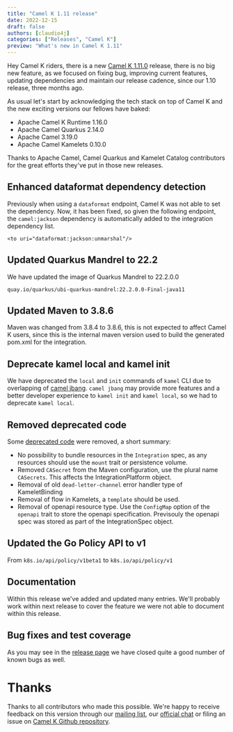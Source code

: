```yaml
---
title: "Camel K 1.11 release"
date: 2022-12-15
draft: false
authors: [claudio4j]
categories: ["Releases", "Camel K"]
preview: "What's new in Camel K 1.11"
---
```


Hey Camel K riders, there is a new [Camel K 1.11.0](https://github.com/apache/camel-k/releases/tag/v1.11.0) release, there is no big new feature, as we focused on fixing bug, improving current features, updating dependencies and maintain our release cadence, since our 1.10 release, three months ago.

As usual let's start by acknowledging the tech stack on top of Camel K and the new exciting versions our fellows have baked:

* Apache Camel K Runtime 1.16.0
* Apache Camel Quarkus 2.14.0
* Apache Camel 3.19.0
* Apache Camel Kamelets 0.10.0

Thanks to Apache Camel, Camel Quarkus and Kamelet Catalog contributors for the great efforts they've put in those new releases.

## Enhanced dataformat dependency detection

Previously when using a `dataformat` endpoint, Camel K was not able to set the dependency. Now, it has been fixed, so given the following endpoint, the `camel:jackson` dependency is automatically added to the integration dependency list.

```
<to uri="dataformat:jackson:unmarshal"/>
```

## Updated Quarkus Mandrel to 22.2

We have updated the image of Quarkus Mandrel to 22.2.0.0

```
quay.io/quarkus/ubi-quarkus-mandrel:22.2.0.0-Final-java11
```

## Updated Maven to 3.8.6

Maven was changed from 3.8.4 to 3.8.6, this is not expected to affect Camel K users, since this is the internal maven version used to build the generated pom.xml for the integration.

## Deprecate kamel local and kamel init

We have deprecated the `local` and `init` commands of `kamel` CLI due to overlapping of [camel jbang](/manual/camel-jbang.html).
`camel jbang` may provide more features and a better developer experience to `kamel init` and `kamel local`, so we had to deprecate `kamel local`.

## Removed deprecated code

Some [deprecated code](https://github.com/apache/camel-k/pull/3819) were removed, a short summary:


* No possibility to bundle resources in the `Integration` spec, as any resources should use the `mount` trait or persistence volume.
* Removed `CASecret` from the Maven configuration, use the plural name `CASecrets`. This affects the IntegrationPlatform object.
* Removal of old `dead-letter-channel` error handler type of KameletBinding
* Removal of flow in Kamelets, a `template` should be used.
* Removal of openapi resource type. Use the `ConfigMap` option of the `openapi` trait to store the openapi specification. Previsouly the openapi spec was stored as part of the IntegrationSpec object.

## Updated the Go Policy API to v1

From `k8s.io/api/policy/v1beta1` to `k8s.io/api/policy/v1`

## Documentation

Within this release we've added and updated many entries. We'll probably work within next release to cover the feature we were not able to document within this release.

## Bug fixes and test coverage

As you may see in the [release page](https://github.com/apache/camel-k/releases/tag/v1.11.0) we have closed quite a good number of known bugs as well.

# Thanks

Thanks to all contributors who made this possible. We're happy to receive feedback on this version through our [mailing list](/community/mailing-list/), our [official chat](https://camel.zulipchat.com/) or filing an issue on [Camel K Github repository](https://github.com/apache/camel-k).
